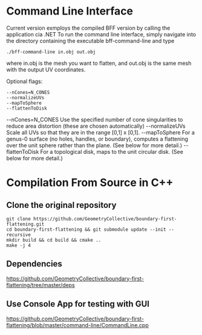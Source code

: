 

# Command Line Interface

Current version exmploys the compiled BFF version by calling the application cia .NET
To run the command line interface, simply navigate into the directory containing the executable bff-command-line and type

```
./bff-command-line in.obj out.obj
```

where in.obj is the mesh you want to flatten, and out.obj is the same mesh with the output UV coordinates.

Optional flags:
```
--nCones=N_CONES 
--normalizeUVs
--mapToSphere
--flattenToDisk
```

--nCones=N_CONES Use the specified number of cone singularities to reduce area distortion (these are chosen automatically)
--normalizeUVs Scale all UVs so that they are in the range [0,1] x [0,1].
--mapToSphere For a genus-0 surface (no holes, handles, or boundary), computes a flattening over the unit sphere rather than the plane. (See below for more detail.)
--flattenToDisk For a topological disk, maps to the unit circular disk. (See below for more detail.)

# Compilation From Source in C++


## Clone the original repository
```
git clone https://github.com/GeometryCollective/boundary-first-flattening.git
cd boundary-first-flattening && git submodule update --init --recursive
mkdir build && cd build && cmake ..
make -j 4
```

## Dependencies

https://github.com/GeometryCollective/boundary-first-flattening/tree/master/deps

## Use Console App for testing with GUI

https://github.com/GeometryCollective/boundary-first-flattening/blob/master/command-line/CommandLine.cpp
